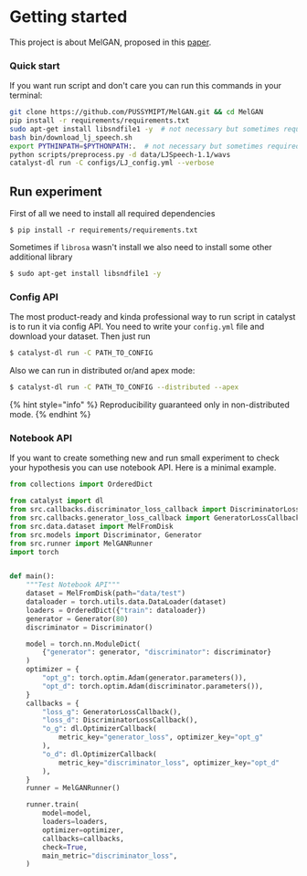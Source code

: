 # Getting started

This project is about MelGAN, proposed in this [paper](https://arxiv.org/abs/1910.06711).

### Quick start

If you want run script and don't care you can run this commands in your terminal:

```bash
git clone https://github.com/PUSSYMIPT/MelGAN.git && cd MelGAN
pip install -r requirements/requirements.txt
sudo apt-get install libsndfile1 -y  # not necessary but sometimes required
bash bin/download_lj_speech.sh
export PYTHINPATH=$PYTHONPATH:.  # not necessary but sometimes required
python scripts/preprocess.py -d data/LJSpeech-1.1/wavs
catalyst-dl run -C configs/LJ_config.yml --verbose
```

## Run experiment

First of all we need to install all required dependencies

```
$ pip install -r requirements/requirements.txt
```

Sometimes if `librosa` wasn't install we also need to install some other additional library

```bash
$ sudo apt-get install libsndfile1 -y
```

### Config API

The most product-ready and kinda professional way to run script in catalyst is to run it via config API. You need to write your `config.yml` file and download your dataset. Then just run 

```bash
$ catalyst-dl run -C PATH_TO_CONFIG
```

Also we can run in distributed or/and apex mode:

```bash
$ catalyst-dl run -C PATH_TO_CONFIG --distributed --apex
```

{% hint style="info" %}
 Reproducibility guaranteed only in non-distributed mode. 
{% endhint %}

### Notebook API

If you want to create something new and run small experiment to check your hypothesis you can use notebook API. Here is a minimal example.

```python
from collections import OrderedDict

from catalyst import dl
from src.callbacks.discriminator_loss_callback import DiscriminatorLossCallback
from src.callbacks.generator_loss_callback import GeneratorLossCallback
from src.data.dataset import MelFromDisk
from src.models import Discriminator, Generator
from src.runner import MelGANRunner
import torch


def main():
    """Test Notebook API"""
    dataset = MelFromDisk(path="data/test")
    dataloader = torch.utils.data.DataLoader(dataset)
    loaders = OrderedDict({"train": dataloader})
    generator = Generator(80)
    discriminator = Discriminator()

    model = torch.nn.ModuleDict(
        {"generator": generator, "discriminator": discriminator}
    )
    optimizer = {
        "opt_g": torch.optim.Adam(generator.parameters()),
        "opt_d": torch.optim.Adam(discriminator.parameters()),
    }
    callbacks = {
        "loss_g": GeneratorLossCallback(),
        "loss_d": DiscriminatorLossCallback(),
        "o_g": dl.OptimizerCallback(
            metric_key="generator_loss", optimizer_key="opt_g"
        ),
        "o_d": dl.OptimizerCallback(
            metric_key="discriminator_loss", optimizer_key="opt_d"
        ),
    }
    runner = MelGANRunner()

    runner.train(
        model=model,
        loaders=loaders,
        optimizer=optimizer,
        callbacks=callbacks,
        check=True,
        main_metric="discriminator_loss",
    )
```



